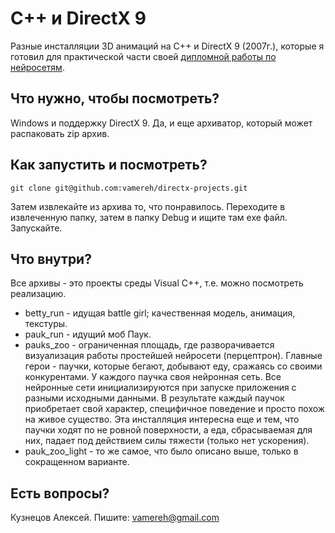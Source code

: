 C++ и DirectX 9
================

Разные инсталляции 3D анимаций на C++ и DirectX 9 (2007г.), которые я готовил для практической части своей [дипломной работы по нейросетям](https://github.com/vamereh/neural-network).

## Что нужно, чтобы посмотреть?

Windows и поддержку DirectX 9. Да, и еще архиватор, который может распаковать zip архив.

## Как запустить и посмотреть?

```shell
git clone git@github.com:vamereh/directx-projects.git
```
Затем извлекайте из архива то, что понравилось. Переходите в извлеченную папку, затем в папку Debug и ищите там exe файл. Запускайте.

## Что внутри?

Все архивы - это проекты среды Visual С++, т.е. можно посмотреть реализацию.

* betty_run - идущая battle girl; качественная модель, анимация, текстуры.
* pauk_run - идущий моб Паук.
* pauks_zoo - ограниченная площадь, где разворачивается визуализация работы простейшей нейросети (перцептрон). Главные герои - паучки, которые бегают, добывают еду, сражаясь со своими конкурентами. У каждого паучка своя нейронная сеть. Все нейронные сети инициализируются при запуске приложения с разными исходными данными. В результате каждый паучок приобретает свой характер, специфичное поведение и просто похож на живое существо. Эта инсталляция интересна еще и тем, что паучки ходят по не ровной поверхности, а еда, сбрасываемая для них, падает под действием силы тяжести (только нет ускорения).
* pauk_zoo_light - то же самое, что было описано выше, только в сокращенном варианте.

## Есть вопросы?

Кузнецов Алексей.
Пишите: vamereh@gmail.com
